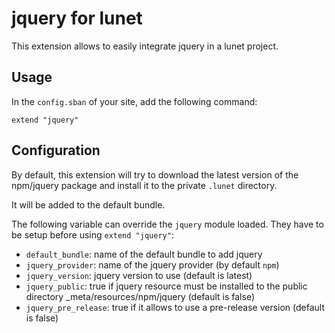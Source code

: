# jquery for lunet

This extension allows to easily integrate jquery in a lunet project.

## Usage

In the `config.sban` of your site, add the following command:

```
extend "jquery"
```

## Configuration

By default, this extension will try to download the latest version of the npm/jquery package and install it to the private `.lunet` directory.

It will be added to the default bundle.

The following variable can override the `jquery` module loaded. They have to be setup before using `extend "jquery"`:

- `default_bundle`: name of the default bundle to add jquery
- `jquery_provider`: name of the jquery provider (by default `npm`)
- `jquery_version`: jquery version to use (default is latest)
- `jquery_public`: true if jquery resource must be installed to the public directory _meta/resources/npm/jquery (default is false)
- `jquery_pre_release`: true if it allows to use a pre-release version (default is false)
